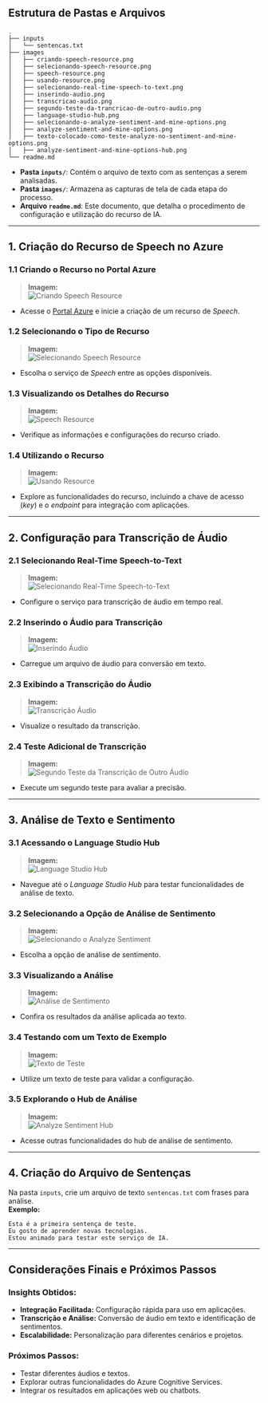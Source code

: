 ## Estrutura de Pastas e Arquivos

```
.
├── inputs
│   └── sentencas.txt
├── images
│   ├── criando-speech-resource.png
│   ├── selecionando-speech-resource.png
│   ├── speech-resource.png
│   ├── usando-resource.png
│   ├── selecionando-real-time-speech-to-text.png
│   ├── inserindo-audio.png
│   ├── transcricao-audio.png
│   ├── segundo-teste-da-trancricao-de-outro-audio.png
│   ├── language-studio-hub.png
│   ├── selecionando-o-analyze-sentiment-and-mine-options.png
│   ├── analyze-sentiment-and-mine-options.png
│   ├── texto-colocado-como-teste-analyze-no-sentiment-and-mine-options.png
│   ├── analyze-sentiment-and-mine-options-hub.png
└── readme.md
```

- **Pasta `inputs/`**: Contém o arquivo de texto com as sentenças a serem analisadas.
- **Pasta `images/`**: Armazena as capturas de tela de cada etapa do processo.
- **Arquivo `readme.md`**: Este documento, que detalha o procedimento de configuração e utilização do recurso de IA.

---

## 1. Criação do Recurso de Speech no Azure

### 1.1 Criando o Recurso no Portal Azure
> **Imagem:**  
> ![Criando Speech Resource](./images/criando-speech-resource.png)

- Acesse o [Portal Azure](https://portal.azure.com) e inicie a criação de um recurso de *Speech*.

### 1.2 Selecionando o Tipo de Recurso
> **Imagem:**  
> ![Selecionando Speech Resource](./images/selecionando-speech-resource.png)

- Escolha o serviço de *Speech* entre as opções disponíveis.

### 1.3 Visualizando os Detalhes do Recurso
> **Imagem:**  
> ![Speech Resource](./images/speech-resource.png)

- Verifique as informações e configurações do recurso criado.

### 1.4 Utilizando o Recurso
> **Imagem:**  
> ![Usando Resource](./images/usando-resource.png)

- Explore as funcionalidades do recurso, incluindo a chave de acesso (*key*) e o *endpoint* para integração com aplicações.

---

## 2. Configuração para Transcrição de Áudio

### 2.1 Selecionando Real-Time Speech-to-Text
> **Imagem:**  
> ![Selecionando Real-Time Speech-to-Text](./images/selecionando-real-time-speech-to-text.png)

- Configure o serviço para transcrição de áudio em tempo real.

### 2.2 Inserindo o Áudio para Transcrição
> **Imagem:**  
> ![Inserindo Áudio](./images/inserindo-audio.png)

- Carregue um arquivo de áudio para conversão em texto.

### 2.3 Exibindo a Transcrição do Áudio
> **Imagem:**  
> ![Transcrição Áudio](./images/transcricao-audio.png)

- Visualize o resultado da transcrição.

### 2.4 Teste Adicional de Transcrição
> **Imagem:**  
> ![Segundo Teste da Transcrição de Outro Áudio](./images/segundo-teste-da-trancricao-de-outro-audio.png)

- Execute um segundo teste para avaliar a precisão.

---

## 3. Análise de Texto e Sentimento

### 3.1 Acessando o Language Studio Hub
> **Imagem:**  
> ![Language Studio Hub](./images/language-studio-hub.png)

- Navegue até o *Language Studio Hub* para testar funcionalidades de análise de texto.

### 3.2 Selecionando a Opção de Análise de Sentimento
> **Imagem:**  
> ![Selecionando o Analyze Sentiment](./images/selecionando-o-analyze-sentiment-and-mine-options.png)

- Escolha a opção de análise de sentimento.

### 3.3 Visualizando a Análise
> **Imagem:**  
> ![Análise de Sentimento](./images/analyze-sentiment-and-mine-options.png)

- Confira os resultados da análise aplicada ao texto.

### 3.4 Testando com um Texto de Exemplo
> **Imagem:**  
> ![Texto de Teste](./images/texto-colocado-como-teste-analyze-no-sentiment-and-mine-options.png)

- Utilize um texto de teste para validar a configuração.

### 3.5 Explorando o Hub de Análise
> **Imagem:**  
> ![Analyze Sentiment Hub](./images/analyze-sentiment-and-mine-options-hub.png)

- Acesse outras funcionalidades do hub de análise de sentimento.

---

## 4. Criação do Arquivo de Sentenças

Na pasta `inputs`, crie um arquivo de texto `sentencas.txt` com frases para análise.  
**Exemplo:**

```
Esta é a primeira sentença de teste.
Eu gosto de aprender novas tecnologias.
Estou animado para testar este serviço de IA.
```

---

## Considerações Finais e Próximos Passos

### Insights Obtidos:
- **Integração Facilitada:** Configuração rápida para uso em aplicações.
- **Transcrição e Análise:** Conversão de áudio em texto e identificação de sentimentos.
- **Escalabilidade:** Personalização para diferentes cenários e projetos.

### Próximos Passos:
- Testar diferentes áudios e textos.
- Explorar outras funcionalidades do Azure Cognitive Services.
- Integrar os resultados em aplicações web ou chatbots.
